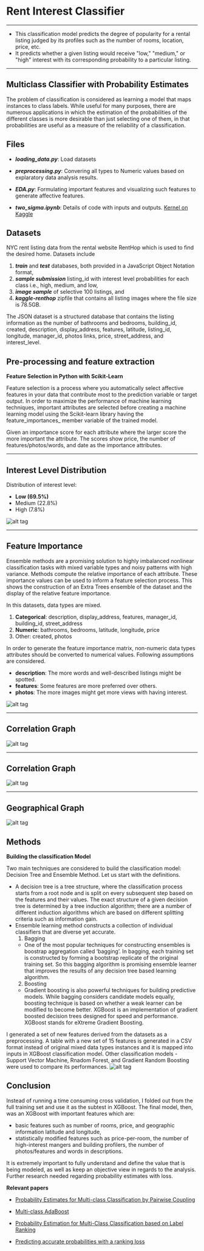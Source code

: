 Rent Interest Classifier 
===
---

 - This classification model predicts the degree of popularity for a rental listing judged by its profiles such as the number of rooms, location, price, etc.  
 - It predicts whether a given listing would receive "low," "medium," or
   "high" interest with its corresponding probability to a particular listing.

---
**Multiclass Classifier with Probability Estimates**
---
The problem of classification is considered as learning a model that maps instances to class labels. While useful for many purposes, there are numerous applications in which the estimation of the probabilities of the different classes is more desirable than just selecting one of them, in that probabilities are useful as a measure of the reliability of a classification.

**Files**
---
-  ***loading_data.py***: Load datasets
-  ***preprocessing.py***: Convering all types to Numeric values based on explaratory data analysis results.
-  ***EDA.py***: Formulating important features and visualizing such features to generate affective features.

- ***two_sigma.ipynb***: Details of code with inputs and outputs. [Kernel on Kaggle](https://www.kaggle.com/soyoungkim/two-sigma-connect-rental-listing-inquiries/rent-interest-classifier)


**Datasets**
---
NYC rent listing data from the rental website RentHop which is used to find the desired home.
Datasets include 

 1. ***train*** and ***test*** databases, both provided in a JavaScript Object Notation format,
 2. ***sample submission*** listing_id with interest level probabilities for each class i.e., high, medium, and low, 
 3. ***image sample*** of selective 100 listings, and
 4. ***kaggle-renthop*** zipfile that contains all listing images where the file size is 78.5GB. 

The JSON dataset is a structured database that contains the listing information as the number of bathrooms and bedrooms, building_id, created, description, display_address, features, latitude, listing_id, longitude, manager_id, photos links, price, street_address,  and interest_level.

**Pre-processing and feature extraction**
---
**Feature Selection in Python with Scikit-Learn**

Feature selection is a process where you automatically select affective features in your data that contribute most to the prediction variable or target output. In order to maximize the performance of machine learning techniques,  important attributes are selected before creating a machine learning model using the Scikit-learn library having the feature_importances_ member variable of the trained model. 

Given an importance score for each attribute where the larger score the more important the attribute. The scores show price, the number of features/photos/words, and date as the importance attributes.

----------
**Interest Level Distribution**
----------
Distribution of interest level: 
 - **Low (69.5%)**
 - Medium (22.8%)
 - High (7.8%)

![alt tag](https://cloud.githubusercontent.com/assets/22326212/25195695/6c24c80a-250c-11e7-88cd-13559a06e505.png)

 ----------
**Feature Importance**
----------
Ensemble methods are a promising solution to highly imbalanced nonlinear classification tasks with mixed variable types and noisy patterns with high variance. Methods compute the relative importance of each attribute. These importance values can be used to inform a feature selection process. This shows the construction of an Extra Trees ensemble of the dataset and the display of the relative feature importance.

In this datasets, data types are mixed.

 1. **Categorical**: description, display_address, features, manager_id, building_id, street_address
 2. **Numeric**: bathrooms, bedrooms, latitude, longitude, price
 3. Other: created, photos 

In order to generate the feature importance matrix, non-numeric data types attributes should be converted to numerical values. Following assumptions are considered.

 - **description**: The more words and well-described listings might be spotted. 
 - **features**: Some features are more preferred over others.
 - **photos**: The more images might get more views with having interest.

![alt tag](https://cloud.githubusercontent.com/assets/22326212/25195708/7792a400-250c-11e7-91be-087185f442d6.png)


----------
**Correlation Graph**
----------
![alt tag](https://cloud.githubusercontent.com/assets/22326212/25195723/8238d0b4-250c-11e7-80ff-329af136213f.png)

----------
**Correlation Graph**
----------
![alt tag](https://cloud.githubusercontent.com/assets/22326212/25195736/8a397002-250c-11e7-9cb1-a05a2a857572.png)

----------
**Geographical Graph**
----------
![alt tag](https://cloud.githubusercontent.com/assets/22326212/25195751/92e869d8-250c-11e7-9ecc-bc157bed2ab4.png)

 **Methods**
---
**Building the classification Model**

Two main techniques are considered to build the classification model: Decision Tree and Ensemble Method. Let us start with the definitions. 

 - A decision tree is a tree structure, where the classification process starts from a root node and is split on every subsequent step based on the features and their values. The exact structure of a given decision tree is determined by a tree induction algorithm; there are a number of different induction algorithms which are based on different splitting criteria such as information gain.
 - Ensemble learning method constructs a collection of individual classifiers that are diverse yet accurate. 
    1. Bagging
   - One of the most popular techniques for constructing ensembles is boostrap aggregation called
   ‘bagging’. In bagging, each training set is constructed by forming a bootstrap replicate of the original training set. So this bagging algorithm is promising ensemble learner that improves the results of any decision tree based learning algorithm.
    2. Boosting
   - Gradient boosting is also powerful techniques for building predictive models. While bagging considers candidate models equally, boosting technique is based on whether a weak learner can be modified to become better. XGBoost is an implementation of gradient boosted decision trees designed for speed and performance. XGBoost stands for eXtreme Gradient Boosting.

I generated a set of new features derived from the datasets as a preprocessing. A table with a new set of 15 features is generated in a CSV format instead of original mixed data types instances and it is mapped into inputs in XGBoost classification model. Other classification models - Support Vector Machine, Rnadom Forest, and Gradient Random Boosting were used to compare its performances.
![alt tag](https://cloud.githubusercontent.com/assets/22326212/25195768/a1eed5b6-250c-11e7-82fa-d407b0f6f146.png)

Conclusion
---

Instead of running a time consuming cross validation, I folded out from the full training set and use it as the subtest in XGBoost. The final model, then, was an XGBoost with important features which are:

- basic features such as number of rooms, price, and geographic information latitude and longitude, 
- statistically modified features such as price-per-room, the number of high-interest mangers and building profilers, the number of photos/features and words in descriptions.

It is extremely important to fully understand and define the value that is being modeled, as well as keep an objective view in regards to the analysis. Further research needed regarding probability estimates with loss.

**Relevant papers**

- [Probability Estimates for Multi-class Classification by Pairwise Coupling](https://www.csie.ntu.edu.tw/~cjlin/papers/svmprob/svmprob.pdf)

- [Multi-class AdaBoost](http://ww.web.stanford.edu/~hastie/Papers/SII-2-3-A8-Zhu.pdf)

- [Probability Estimation for Multi-Class
Classification based on Label Ranking](http://www.cs.bris.ac.uk/~flach/ECMLPKDD2012papers/1125762.pdf)

- [Predicting accurate probabilities with a ranking loss](http://icml.cc/2012/papers/372.pdf)
